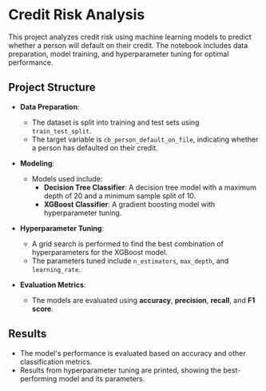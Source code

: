 # Credit Risk Analysis

This project analyzes credit risk using machine learning models to predict whether a person will default on their credit. The notebook includes data preparation, model training, and hyperparameter tuning for optimal performance.

## Project Structure

- **Data Preparation**:
  - The dataset is split into training and test sets using `train_test_split`.
  - The target variable is `cb_person_default_on_file`, indicating whether a person has defaulted on their credit.

- **Modeling**:
  - Models used include:
    - **Decision Tree Classifier**: A decision tree model with a maximum depth of 20 and a minimum sample split of 10.
    - **XGBoost Classifier**: A gradient boosting model with hyperparameter tuning.

- **Hyperparameter Tuning**:
  - A grid search is performed to find the best combination of hyperparameters for the XGBoost model.
  - The parameters tuned include `n_estimators`, `max_depth`, and `learning_rate`.

- **Evaluation Metrics**:
  - The models are evaluated using **accuracy**, **precision**, **recall**, and **F1 score**.


## Results

- The model's performance is evaluated based on accuracy and other classification metrics.
- Results from hyperparameter tuning are printed, showing the best-performing model and its parameters.

